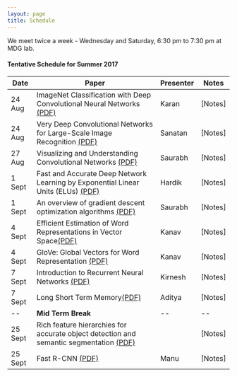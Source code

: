 ```yaml
---
layout: page
title: Schedule
---
```


<p class="message">
  We meet twice a week - Wednesday and Saturday, 6:30 pm to 7:30 pm at MDG lab. 
</p>

#### Tentative Schedule for Summer 2017


Date| Paper |  Presenter   | Notes
------|-------|--------------|-------
24 Aug | ImageNet Classification with Deep Convolutional Neural Networks [(PDF)](https://papers.nips.cc/paper/4824-imagenet-classification-with-deep-convolutional-neural-networks.pdf) | Karan | [Notes]
24 Aug| Very Deep Convolutional Networks for Large-Scale Image Recognition [(PDF)](https://arxiv.org/pdf/1409.1556.pdf)  | Sanatan | [Notes]
27 Aug| Visualizing and Understanding Convolutional Networks [(PDF)](https://arxiv.org/pdf/1311.2901.pdf)  | Saurabh  | [Notes] 
1 Sept |  Fast and Accurate Deep Network Learning by Exponential Linear Units (ELUs) [(PDF)](https://arxiv.org/pdf/1511.07289.pdf)  | Hardik | [Notes]
1 Sept | An overview of gradient descent optimization algorithms [(PDF)](https://arxiv.org/pdf/1609.04747.pdf)  | Saurabh   | [Notes]
4 Sept| Efficient Estimation of Word Representations in Vector Space[(PDF)](https://arxiv.org/pdf/1301.3781.pdf)| Kanav | [Notes]
4 Sept| GloVe: Global Vectors for Word Representation [(PDF)](https://nlp.stanford.edu/pubs/glove.pdf)| Kanav | [Notes]
7 Sept| Introduction to Recurrent Neural Networks [(PDF)](http://www.wildml.com/2015/09/recurrent-neural-networks-tutorial-part-1-introduction-to-rnns)| Kirnesh | [Notes]
7 Sept | Long Short Term Memory[(PDF)](http://www.bioinf.jku.at/publications/older/2604.pdf) | Aditya | [Notes] 
-- | **Mid Term Break**  | --| --
25 Sept | Rich feature hierarchies for accurate object detection and semantic segmentation [(PDF)](https://arxiv.org/pdf/1311.2524.pdf) |  | [Notes]
25 Sept | Fast R-CNN [(PDF)](https://arxiv.org/pdf/1504.08083.pdf) | Manu | [Notes]
